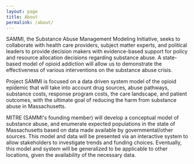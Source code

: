 ```yaml
---
layout: page
title: About
permalink: /about/
---
```


SAMMI, the Substance Abuse Management Modeling Initiative, seeks to collaborate with health care providers, subject matter experts, and political leaders to provide decision makers with evidence-based support for policy and resource allocation decisions regarding substance abuse. A state-based model of opioid addiction will allow us to demonstrate the effectiveness of various interventions on the substance abuse crisis.

Project SAMMI is focused on a data driven system model of the opioid epidemic that will take into account drug sources, abuse pathways, substance costs, response program costs, the care landscape, and patient outcomes, with the ultimate goal of reducing the harm from substance abuse in Massachusetts. 

MITRE (SAMMI's founding member) will develop a conceptual model of substance abuse, and enumerate expected populations in the state of Massachusetts based on data made available by governmental/other sources. This model and data will be presented via an interactive system to allow stakeholders to investigate trends and funding choices. Eventually, this model and system will be generalized to be applicable to other locations, given the availability of the necessary data.
